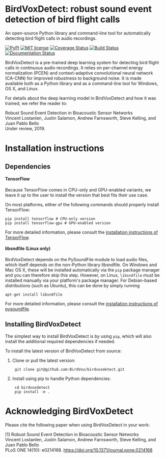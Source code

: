 # BirdVoxDetect: robust sound event detection of bird flight calls

An open-source Python library and command-line tool for automatically detecting bird flight calls in audio recordings.

[![PyPI](https://img.shields.io/badge/python-2.7%2C%203.5%2C%203.6-blue.svg)]()
[![MIT license](https://img.shields.io/badge/License-MIT-blue.svg)](https://choosealicense.com/licenses/mit/)
[![Coverage Status](https://coveralls.io/repos/github/BirdVox/birdvoxdetect/badge.svg)](https://coveralls.io/github/BirdVox/birdvoxdetect)
[![Build Status](https://travis-ci.org/BirdVox/birdvoxdetect.svg?branch=master)](https://travis-ci.org/BirdVox/birdvoxdetect)
[![Documentation Status](https://readthedocs.org/projects/birdvoxdetect/badge/?version=latest)](http://birdvoxdetect.readthedocs.io/en/latest/?badge=latest)

BirdVoxDetect is a pre-trained deep learning system for detecting bird flight calls in continuous audio recordings.
It relies on per-channel energy normalization (PCEN) and context-adaptive convolutional neural network (CA-CNN) for improved robustness to background noise.
It is made available both as a Python library and as a command-line tool for Windows, OS X, and Linux.

For details about the deep learning model in BirdVoxDetect and how it was trained, we refer the reader to:

Robust Sound Event Detection in Bioacoustic Sensor Networks<br/>
Vincent Lostanlen, Justin Salamon, Andrew Farnsworth, Steve Kelling, and Juan Pablo Bello<br/>
Under review, 2019.


# Installation instructions

Dependencies
------------
#### TensorFlow
Because TensorFlow comes in CPU-only and GPU-enabled variants, we leave it up to the user to install the version that best fits
their use case.

On most platforms, either of the following commands should properly install TensorFlow:

    pip install tensorflow # CPU-only version
    pip install tensorflow-gpu # GPU-enabled version

For more detailed information, please consult the
[installation instructions of TensorFlow](https://www.tensorflow.org/install/).

#### libsndfile (Linux only)
BirdVoxDetect depends on the PySoundFile module to load audio files, which itself depends on the non-Python library libsndfile.
On Windows and Mac OS X, these will be installed automatically via the ``pip`` package manager and you can therefore skip this step.
However, on Linux, `libsndfile` must be installed manually via your platform's package manager.
For Debian-based distributions (such as Ubuntu), this can be done by simply running

    apt-get install libsndfile

For more detailed information, please consult the
[installation instructions of pysoundfile](https://pysoundfile.readthedocs.io/en/0.9.0/#installation>).


Installing BirdVoxDetect
------------------------
The simplest way to install BirdVoxDetect is by using ``pip``, which will also install the additional required dependencies
if needed.

To install the latest version of BirdVoxDetect from source:

1. Clone or pull the latest version:

        git clone git@github.com:BirdVox/birdvoxdetect.git

2. Install using pip to handle Python dependencies:

        cd birdvoxdetect
        pip install -e .

# Acknowledging BirdVoxDetect

Please cite the following paper when using BirdVoxDetect in your work:


[1] Robust Sound Event Detection in Bioacoustic Sensor Networks<br/>
Vincent Lostanlen, Justin Salamon, Andrew Farnsworth, Steve Kelling, and Juan Pablo Bello<br/>
PLoS ONE 14(10): e0214168. https://doi.org/10.1371/journal.pone.0214168
